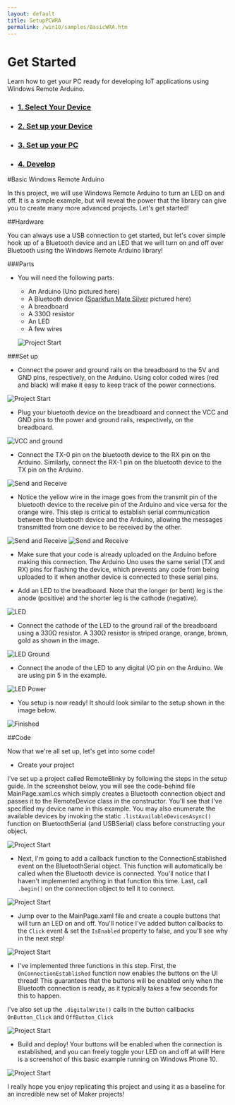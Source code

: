 ```yaml
---
layout: default
title: SetupPCWRA
permalink: /win10/samples/BasicWRA.htm
---
```


<div class="row">
  <h1>Get Started</h1>
  <div class="col-md-8">
    <p>Learn how to get your PC ready for developing IoT applications using Windows Remote Arduino.</p>
  </div>
  <div class="row">
    <ul class="nav nav-justified get-started-steps text-center">
        <li>
          <a href="{{site.baseurl}}/GetStarted.htm"><h3 class="inactive">1. Select Your Device</h3></a>
        </li>
        <li>
          <a href="{{site.baseurl}}/win10/SetupWRA.htm"><h3 class="inactive">2. Set up your Device</h3></a>
        </li>
        <li>
          <a href="{{site.baseurl}}/win10/SetupPCWRA.htm"><h3 class="inactive">3. Set up your PC</h3></a>
        </li>
        <li>
          <a href="{{site.baseurl}}/win10/samples/BasicWRA.htm"><h3 class="active">4. Develop</h3></a>
        </li>
    </ul>
  </div>
</div>

<div class="col-md-12" markdown="1">

#Basic Windows Remote Arduino

In this project, we will use Windows Remote Arduino to turn an LED on and off. It is a simple example, but will reveal the power that the library can give you to create many more advanced projects. Let's get started!

##Hardware

You can always use a USB connection to get started, but let's cover simple hook up of a Bluetooth device and an LED that we will turn on and off over Bluetooth using the Windows Remote Arduino library!

###Parts

- You will need the following parts:
	* An Arduino (Uno pictured here)
	* A Bluetooth device ([Sparkfun Mate Silver](https://www.sparkfun.com/products/12576) pictured here)
	* A breadboard
	* A 330Ω resistor
	* An LED
	* A few wires
	
	![Project Start]({{site.baseurl}}/images/remote-wiring/samples/basic/parts.JPG)
	

###Set up

- Connect the power and ground rails on the breadboard to the 5V and GND pins, respectively, on the Arduino. Using color coded wires (red and black) will make it easy to keep track of the power connections.

 ![Project Start]({{site.baseurl}}/images/remote-wiring/samples/basic/step01.JPG)

- Plug your bluetooth device on the breadboard and connect the VCC and GND pins to the power and ground rails, respectively, on the breadboard.

 ![VCC and ground]({{site.baseurl}}/images/remote-wiring/samples/basic/step02.JPG)

- Connect the TX-0 pin on the bluetooth device to the RX pin on the Arduino. Similarly, connect the RX-1 pin on the bluetooth device to the TX pin on the Arduino.

 ![Send and Receive]({{site.baseurl}}/images/remote-wiring/samples/basic/step03.JPG)

   * Notice the yellow wire in the image goes from the transmit pin of the bluetooth device to the receive pin of the Arduino and vice versa for the orange wire. This step is critical to establish serial communication between the bluetooth device and the Arduino, allowing the messages transmitted from one device to be received by the other.

 ![Send and Receive]({{site.baseurl}}/images/remote-wiring/samples/basic/step03_2.JPG)
 ![Send and Receive]({{site.baseurl}}/images/remote-wiring/samples/basic/step03_3.JPG)

   * Make sure that your code is already uploaded on the Arduino before making this connection. The Arduino Uno uses the same serial (TX and RX) pins for flashing the device, which prevents any code from being uploaded to it when another device is connected to these serial pins.

- Add an LED to the breadboard. Note that the longer (or bent) leg is the anode (positive) and the shorter leg is the cathode (negative).

 ![LED]({{site.baseurl}}/images/remote-wiring/samples/basic/step04.JPG)

- Connect the cathode of the LED to the ground rail of the breadboard using a 330Ω resistor. A 330Ω resistor is striped orange, orange, brown, gold as shown in the image.

 ![LED Ground]({{site.baseurl}}/images/remote-wiring/samples/basic/step05.JPG)

- Connect the anode of the LED to any digital I/O pin on the Arduino. We are using pin 5 in the example.

 ![LED Power]({{site.baseurl}}/images/remote-wiring/samples/basic/step06.JPG)

- You setup is now ready! It should look similar to the setup shown in the image below.

 ![Finished]({{site.baseurl}}/images/remote-wiring/samples/basic/final.JPG)


##Code

Now that we're all set up, let's get into some code!

- Create your project

 I've set up a project called RemoteBlinky by following the steps in the setup guide. In the screenshot below, you will see the code-behind file MainPage.xaml.cs which simply creates a Bluetooth connection object and passes it to the RemoteDevice class in the constructor. You'll see that I've specified my device name in this example. You may also enumerate the available devices by invoking the static `.listAvailableDevicesAsync()` function on BluetoothSerial (and USBSerial) class before constructing your object.

 ![Project Start]({{site.baseurl}}/images/remote-wiring/samples/basic/project00.png)

- Next, I'm going to add a callback function to the ConnectionEstablished event on the BluetoothSerial object. This function will automatically be called when the Bluetooth device is connected. You'll notice that I haven't implemented anything in that function this time. Last, call `.begin()` on the connection object to tell it to connect.

 ![Project Start]({{site.baseurl}}/images/remote-wiring/samples/basic/project01.png)

- Jump over to the MainPage.xaml file and create a couple buttons that will turn an LED on and off. You'll notice I've added button callbacks to the `Click` event & set the `IsEnabled` property to false, and you'll see why in the next step!

 ![Project Start]({{site.baseurl}}/images/remote-wiring/samples/basic/project02.png)

- I've implemented three functions in this step. First, the `OnConnectionEstablished` function now enables the buttons on the UI thread! This guarantees that the buttons will be enabled only when the Bluetooth connection is ready, as it typically takes a few seconds for this to happen.

 I've also set up the `.digitalWrite()` calls in the button callbacks `OnButton_Click` and `OffButton_Click`

 ![Project Start]({{site.baseurl}}/images/remote-wiring/samples/basic/project04.png)

- Build and deploy! Your buttons will be enabled when the connection is established, and you can freely toggle your LED on and off at will! Here is a screenshot of this basic example running on Windows Phone 10.

 ![Project Start]({{site.baseurl}}/images/remote-wiring/samples/basic/screenshot.png)


I really hope you enjoy replicating this project and using it as a baseline for an incredible new set of Maker projects!

 </div>
